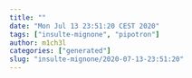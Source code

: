```yaml
---
title: ""
date: "Mon Jul 13 23:51:20 CEST 2020"
tags: ["insulte-mignone", "pipotron"]
author: m1ch3l
categories: ["generated"]
slug: "insulte-mignone/2020-07-13-23:51:20"
---
```



